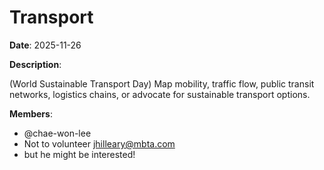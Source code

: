 # Transport

**Date**: 2025-11-26

**Description**:

(World Sustainable Transport Day) Map mobility, traffic flow, public transit networks, logistics chains, or advocate for sustainable transport options.

**Members**:
- @chae-won-lee
- Not to volunteer jhilleary@mbta.com
- but he might be interested!
